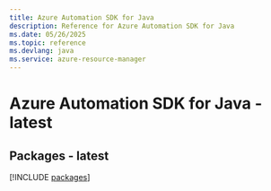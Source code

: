 ```yaml
---
title: Azure Automation SDK for Java
description: Reference for Azure Automation SDK for Java
ms.date: 05/26/2025
ms.topic: reference
ms.devlang: java
ms.service: azure-resource-manager
---
```

# Azure Automation SDK for Java - latest
## Packages - latest
[!INCLUDE [packages](automation-index.md)]